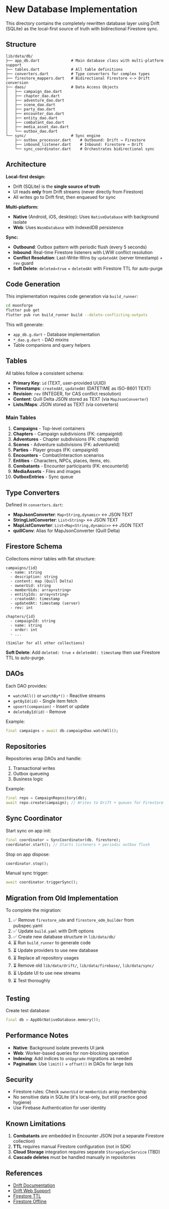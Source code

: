 # New Database Implementation

This directory contains the completely rewritten database layer using Drift (SQLite) as the local-first source of truth with bidirectional Firestore sync.

## Structure

```
lib/data/db/
├── app_db.dart              # Main database class with multi-platform support
├── tables.dart              # All table definitions
├── converters.dart          # Type converters for complex types
├── firestore_mappers.dart   # Bidirectional Firestore <-> Drift conversion
├── daos/                    # Data Access Objects
│   ├── campaign_dao.dart
│   ├── chapter_dao.dart
│   ├── adventure_dao.dart
│   ├── scene_dao.dart
│   ├── party_dao.dart
│   ├── encounter_dao.dart
│   ├── entity_dao.dart
│   ├── combatant_dao.dart
│   ├── media_asset_dao.dart
│   └── outbox_dao.dart
└── sync/                    # Sync engine
    ├── outbox_processor.dart    # Outbound: Drift → Firestore
    ├── inbound_listener.dart    # Inbound: Firestore → Drift
    └── sync_coordinator.dart    # Orchestrates bidirectional sync
```

## Architecture

**Local-first design:**
- Drift (SQLite) is the **single source of truth**
- UI reads **only** from Drift streams (never directly from Firestore)
- All writes go to Drift first, then enqueued for sync

**Multi-platform:**
- **Native** (Android, iOS, desktop): Uses `NativeDatabase` with background isolate
- **Web**: Uses `WasmDatabase` with IndexedDB persistence

**Sync:**
- **Outbound**: Outbox pattern with periodic flush (every 5 seconds)
- **Inbound**: Real-time Firestore listeners with LWW conflict resolution
- **Conflict Resolution**: Last-Write-Wins by `updatedAt` (server timestamp) + `rev` guard
- **Soft Delete**: `deleted=true` + `deletedAt` with Firestore TTL for auto-purge

## Code Generation

This implementation requires code generation via `build_runner`:

```bash
cd moonforge
flutter pub get
flutter pub run build_runner build --delete-conflicting-outputs
```

This will generate:
- `app_db.g.dart` - Database implementation
- `*_dao.g.dart` - DAO mixins
- Table companions and query helpers

## Tables

All tables follow a consistent schema:

- **Primary Key**: `id` (TEXT, user-provided UUID)
- **Timestamps**: `createdAt`, `updatedAt` (DATETIME as ISO-8601 TEXT)
- **Revision**: `rev` (INTEGER, for CAS conflict resolution)
- **Content**: Quill Delta JSON stored as TEXT (via `MapJsonConverter`)
- **Lists/Maps**: JSON stored as TEXT (via converters)

### Main Tables

1. **Campaigns** - Top-level containers
2. **Chapters** - Campaign subdivisions (FK: campaignId)
3. **Adventures** - Chapter subdivisions (FK: chapterId)
4. **Scenes** - Adventure subdivisions (FK: adventureId)
5. **Parties** - Player groups (FK: campaignId)
6. **Encounters** - Combat/interaction scenarios
7. **Entities** - Characters, NPCs, places, items, etc.
8. **Combatants** - Encounter participants (FK: encounterId)
9. **MediaAssets** - Files and images
10. **OutboxEntries** - Sync queue

## Type Converters

Defined in `converters.dart`:

- **MapJsonConverter**: `Map<String,dynamic>` ↔ JSON TEXT
- **StringListConverter**: `List<String>` ↔ JSON TEXT
- **MapListConverter**: `List<Map<String,dynamic>>` ↔ JSON TEXT
- **quillConv**: Alias for MapJsonConverter (Quill Delta)

## Firestore Schema

Collections mirror tables with flat structure:

```
campaigns/{id}
  - name: string
  - description: string
  - content: map (Quill Delta)
  - ownerUid: string
  - memberUids: array<string>
  - entityIds: array<string>
  - createdAt: timestamp
  - updatedAt: timestamp (server)
  - rev: int

chapters/{id}
  - campaignId: string
  - name: string
  - order: int
  - ...

(Similar for all other collections)
```

**Soft Delete**: Add `deleted: true` + `deletedAt: timestamp` then use Firestore TTL to auto-purge.

## DAOs

Each DAO provides:
- `watchAll()` or `watchBy*()` - Reactive streams
- `getById(id)` - Single item fetch
- `upsert(companion)` - Insert or update
- `deleteById(id)` - Remove

Example:
```dart
final campaigns = await db.campaignDao.watchAll();
```

## Repositories

Repositories wrap DAOs and handle:
1. Transactional writes
2. Outbox queueing
3. Business logic

Example:
```dart
final repo = CampaignRepository(db);
await repo.create(campaign); // Writes to Drift + queues for Firestore
```

## Sync Coordinator

Start sync on app init:
```dart
final coordinator = SyncCoordinator(db, firestore);
coordinator.start(); // Starts listeners + periodic outbox flush
```

Stop on app dispose:
```dart
coordinator.stop();
```

Manual sync trigger:
```dart
await coordinator.triggerSync();
```

## Migration from Old Implementation

To complete the migration:

1. ✅ Remove `firestore_odm` and `firestore_odm_builder` from pubspec.yaml
2. ✅ Update `build.yaml` with Drift options
3. ✅ Create new database structure in `lib/data/db/`
4. ⏳ Run `build_runner` to generate code
5. ⏳ Update providers to use new database
6. ⏳ Replace all repository usages
7. ⏳ Remove old `lib/data/drift/`, `lib/data/firebase/`, `lib/data/sync/`
8. ⏳ Update UI to use new streams
9. ⏳ Test thoroughly

## Testing

Create test database:
```dart
final db = AppDb(NativeDatabase.memory());
```

## Performance Notes

- **Native**: Background isolate prevents UI jank
- **Web**: Worker-based queries for non-blocking operation
- **Indexing**: Add indices to `onUpgrade` migrations as needed
- **Pagination**: Use `limit()` + `offset()` in DAOs for large lists

## Security

- Firestore rules: Check `ownerUid` or `memberUids` array membership
- No sensitive data in SQLite (it's local-only, but still practice good hygiene)
- Use Firebase Authentication for user identity

## Known Limitations

1. **Combatants** are embedded in Encounter JSON (not a separate Firestore collection)
2. **TTL** requires manual Firestore configuration (not in SDK)
3. **Cloud Storage** integration requires separate `StorageSyncService` (TBD)
4. **Cascade deletes** must be handled manually in repositories

## References

- [Drift Documentation](https://drift.simonbinder.eu/)
- [Drift Web Support](https://drift.simonbinder.eu/Platforms/web/)
- [Firestore TTL](https://firebase.google.com/docs/firestore/ttl)
- [Firestore Offline](https://firebase.google.com/docs/firestore/manage-data/enable-offline)
